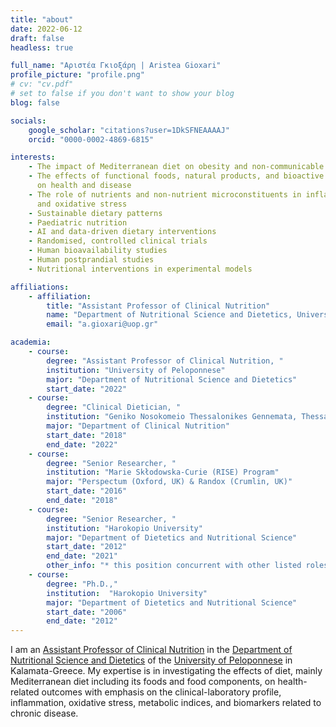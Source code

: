 ```yaml
---
title: "about"
date: 2022-06-12
draft: false
headless: true

full_name: "Αριστέα Γκιοξάρη | Aristea Gioxari"
profile_picture: "profile.png"
# cv: "cv.pdf"
# set to false if you don't want to show your blog
blog: false

socials:
    google_scholar: "citations?user=1DkSFNEAAAAJ"
    orcid: "0000-0002-4869-6815"

interests:
    - The impact of Mediterranean diet on obesity and non-communicable diseases
    - The effects of functional foods, natural products, and bioactive compounds
      on health and disease
    - The role of nutrients and non-nutrient microconstituents in inflammation
      and oxidative stress
    - Sustainable dietary patterns
    - Paediatric nutrition
    - AI and data-driven dietary interventions
    - Randomised, controlled clinical trials
    - Human bioavailability studies
    - Human postprandial studies
    - Nutritional interventions in experimental models

affiliations:
    - affiliation:
        title: "Assistant Professor of Clinical Nutrition"
        name: "Department of Nutritional Science and Dietetics, University of Peloponnese"
        email: "a.gioxari@uop.gr"

academia:
    - course:
        degree: "Assistant Professor of Clinical Nutrition, "
        institution: "University of Peloponnese"
        major: "Department of Nutritional Science and Dietetics"
        start_date: "2022"
    - course:
        degree: "Clinical Dietician, "
        institution: "Geniko Nosokomeio Thessalonikes Gennemata, Thessaloniki, GR"
        major: "Department of Clinical Nutrition"
        start_date: "2018"
        end_date: "2022"
    - course:
        degree: "Senior Researcher, "
        institution: "Marie Skłodowska-Curie (RISE) Program"
        major: "Perspectum (Oxford, UK) & Randox (Crumlin, UK)"
        start_date: "2016"
        end_date: "2018"
    - course:
        degree: "Senior Researcher, "
        institution: "Harokopio University"
        major: "Department of Dietetics and Nutritional Science"
        start_date: "2012"
        end_date: "2021"
        other_info: "* this position concurrent with other listed roles."
    - course:
        degree: "Ph.D.,"
        institution:  "Harokopio University"
        major: "Department of Dietetics and Nutritional Science"
        start_date: "2006"
        end_date: "2012"
---
```


I am an [Assistant Professor of Clinical Nutrition][staff-page]
in the [Department of Nutritional Science and Dietetics][dept-page]
of the [University of Peloponnese][uop] in Kalamata-Greece.
My expertise is in investigating the effects of diet, mainly Mediterranean diet
including its foods and food components, on health-related outcomes with
emphasis on the clinical-laboratory profile, inflammation, oxidative stress,
metabolic indices, and biomarkers related to chronic disease.

[staff-page]: http://nds.uop.gr/meli-dep/
[dept-page]: http://nds.uop.gr/
[uop]: https://www.uop.gr/en/
